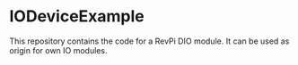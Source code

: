 # IODeviceExample
This repository contains the code for a RevPi DIO module. It can be used as origin for own IO modules.
